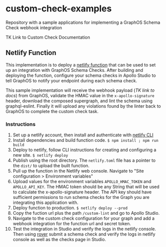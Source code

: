 # custom-check-examples
Repository with a sample applications for implementing a GraphOS Schema Check webhook integration

TK Link to Custom Check Documentation

## Netlify Function

This implementation is to deploy a [netlify function](https://www.netlify.com/platform/core/functions/) that can be used to set up an integration with GraphOS Schema Checks. After building and deploying the function, configure your schema checks in Apollo Studio to tell GraphOS to notify your endpoint during each schema check.

This sample implementation will receive the webhook payload (*TK link to docs*) from GraphOS, validate the HMAC value in the `x-apollo-signature` header, download the composed supergraph, and lint the schema using graphql-eslint. Finally it will upload any violations found by the linter back to GraphOS to complete the custom check task.

### Instructions

1. Set up a netlify account, then install and authenticate with [netlify CLI](https://docs.netlify.com/cli/get-started/)
2. Install dependencies and build function code. `$ npm install ; npm run build`
3. Deploy to netlify, follow CLI instructions for creating and configuring a new site. `$ netlify deploy`
4. Publish using the root directory. The `netlify.toml` file has a pointer to the `dist/` to upload the built function.
5. Pull up the function in the Netlify web console. Navigate to "Site configuration > Environment variables"
6. Upload values for the environment variables `APOLLO_HMAC_TOKEN` and `APOLLO_API_KEY`. The HMAC token should be any String that will be used to calculate the x-apollo-signature header. The API key should have sufficient permissions to run schema checks for the Graph you are integrating this application with.
7. Deploy function to production. `$ netlify deploy --prod`
8. Copy the fuction url plus the path `/custom-lint` and go to Apollo Studio.
9. Navigate to the custom check configuration for your graph and add a webhook integration for the function url and secret token.
10. Test the integration in Studio and verify the logs in the netlify console. Then using [rover](https://www.apollographql.com/docs/rover/) submit a schema check and verify the logs in netlify console as well as the checks page in Studio.
